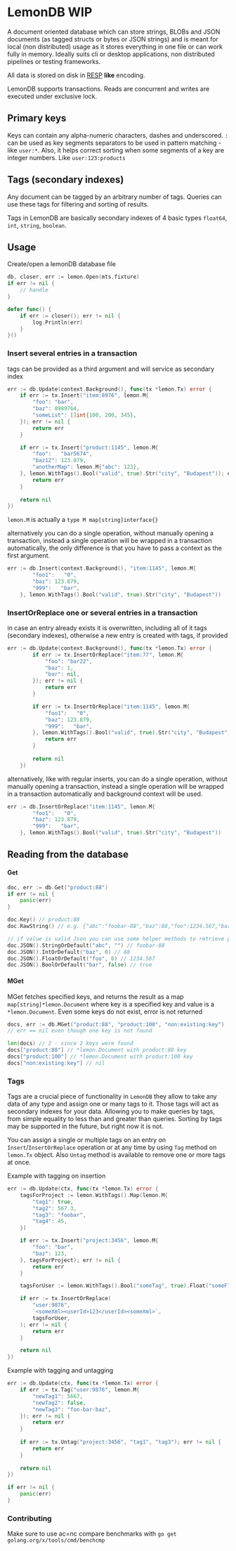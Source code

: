 # LemonDB WIP
A document oriented database which can store strings, BLOBs and JSON documents (as tagged structs or bytes or JSON strings) 
and is meant for local (non distributed) usage as it stores everything in one file or can work fully in memory. Ideally
suits cli or desktop applications, non distributed pipelines or testing frameworks.

All data is stored on disk in [RESP](https://redis.io/topics/protocol) **like** encoding.

LemonDB supports transactions. Reads are concurrent and writes are executed under exclusive lock.

## Primary keys
Keys can contain any alpha-numeric characters, dashes and underscored. `:` can be used as key segments separators
to be used in pattern matching - like `user:*`. 
Also, it helps correct sorting when some segments of a key are integer numbers.
Like `user:123:products`

## Tags (secondary indexes)
Any document can be tagged by an arbitrary number of tags. Queries can use these tags for filtering and sorting of
results.

Tags in LemonDB are basically secondary indexes of 4 basic types `float64`, `int`, `string`, `boolean`.

## Usage
Create/open a lemonDB database file
```go
db, closer, err := lemon.Open(mts.fixture)
if err != nil {
	// handle
}

defer func() {
    if err := closer(); err != nil {
        log.Println(err)
    }
}()
```

### Insert several entries in a transaction
tags can be provided as a third argument and will service as secondary index
```go
err := db.Update(context.Background(), func(tx *lemon.Tx) error {
    if err := tx.Insert("item:8976", lemon.M{
        "foo": "bar",
        "baz": 8989764,
        "someList": []int{100, 200, 345},
    }); err != nil {
        return err
    }

    if err := tx.Insert("product:1145", lemon.M{
        "foo":   "bar5674",
        "baz12": 123.879,
        "anotherMap": lemon.M{"abc": 123},
    }, lemon.WithTags().Bool("valid", true).Str("city", "Budapest")); err != nil {
        return err	
    }
    
    return nil
})
```
`lemon.M` is actually a `type M map[string]interface{}`

alternatively you can do a single operation, without manually opening a transaction, instead
a single operation will be wrapped in a transaction automatically, the only difference is that you have to
pass a context as the first argument.

```go
err := db.Insert(context.Background(), "item:1145", lemon.M{
        "foo1":   "0",
        "baz": 123.879,
        "999":   "bar",
    }, lemon.WithTags().Bool("valid", true).Str("city", "Budapest"))
```

### InsertOrReplace one or several entries in a transaction
in case an entry already exists it is overwritten, including all of it tags (secondary indexes), otherwise
a new entry is created with tags, if provided
```go
err := db.Update(context.Background(), func(tx *lemon.Tx) error {
		if err := tx.InsertOrReplace("item:77", lemon.M{
			"foo": "bar22",
			"baz": 1,
			"bar": nil,
		}); err != nil {
			return err
		}

		if err := tx.InsertOrReplace("item:1145", lemon.M{
			"foo1":   "0",
			"baz": 123.879,
			"999":   "bar",
		}, lemon.WithTags().Bool("valid", true).Str("city", "Budapest")); err != nil {
			return err
		}
		
		return nil
	})
```
alternatively, like with regular inserts, you can do a single operation, without manually opening a transaction, 
instead  a single operation will be wrapped in a transaction automatically and background context will be used. 
```go
err := db.InsertOrReplace("item:1145", lemon.M{
        "foo1":   "0",
        "baz": 123.879,
        "999":   "bar",
    }, lemon.WithTags().Bool("valid", true).Str("city", "Budapest"))
```

## Reading from the database
#### Get
```go
doc, err := db.Get("product:88")
if err != nil {
	panic(err)
}

doc.Key() // product:88
doc.RawString() // e.g. {"abc":"foobar-88","baz":88,"foo":1234.567,"bar":true}

// if value is valid Json you can use some helper methods to retrieve parts of that Json
doc.JSON().StringOrDefault("abc", "") // foobar-88
doc.JSON().IntOrDefault("baz", 0) // 88
doc.JSON().FloatOrDefault("foo", 0) // 1234.567
doc.JSON().BoolOrDefault("bar", false) // true
```
#### MGet
MGet fetches specified keys, and returns the result as a map `map[string]*lemon.Document` where key
is a specified key and value is a `*lemon.Document`. Even some keys do not exist, error is not returned
```go
docs, err := db.MGet("product:88", "product:100", "non:existing:key")
// err == nil even though one key is not found

len(docs) // 2 - since 2 keys were found
docs["product:88"] // *lemon.Document with product:88 key
docs["product:100"] // *lemon.Document with product:100 key
docs["non:existing:key"] // nil
```

### Tags
Tags are a crucial piece of functionality in `LemonDB` they allow to take any data of any type and
assign one or many tags to it. Those tags will act as secondary indexes for your data. Allowing you to make 
queries by tags, from simple equality to less than and greater than queries. Sorting by tags may be supported in the 
future, but right now it is not. 

You can assign a single or multiple tags on an entry on `Insert`/`InsertOrReplace` operation or at any time 
by using `Tag` method on `lemon.Tx` object. Also `Untag` method is available to remove one or more tags at once. 

Example with tagging on insertion
```go
err := db.Update(ctx, func(tx *lemon.Tx) error {
    tagsForProject := lemon.WithTags().Map(lemon.M{
        "tag1": true,
        "tag2": 567.3,
        "tag3": "foobar",
        "tag4": 45,
    })

    if err := tx.Insert("project:3456", lemon.M{
        "foo": "bar",
        "baz": 123,
    }, tagsForProject); err != nil {
        return err
    }

    tagsForUser := lemon.WithTags().Bool("someTag", true).Float("someFloat", 887.2)

    if err := tx.InsertOrReplace(
        "user:9876",
        `<someXml><userId>123</userId><someXml>`,
        tagsForUser,
    ); err != nil {
        return err
    }

    return nil
})
```

Example with tagging and untagging
```go
err := db.Update(ctx, func(tx *lemon.Tx) error {
    if err := tx.Tag("user:9876", lemon.M{
        "newTag1": 5667,
        "newTag2": false,
        "newTag3": "foo-bar-baz",
    }); err != nil {
        return err
    }
    
    if err := tx.Untag("project:3456", "tag1", "tag3"); err != nil {
        return err
    }
    
    return nil
})

if err != nil {
    panic(err)
}
```

### Contributing
Make sure to use ac=nc compare benchmarks with `go get golang.org/x/tools/cmd/benchcmp`